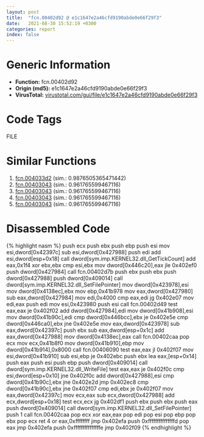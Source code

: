 ```yaml
---
layout: post
title:  "fcn.00402d92 @ e1c1647e2a46cfd9190abde0e66f29f3"
date:   2021-08-30 15:52:19 +0300
categories: report
index: false
---
```


# Generic Information
- **Function:** fcn.00402d92
- **Origin (md5):** e1c1647e2a46cfd9190abde0e66f29f3
- **VirusTotal:** [virustotal.com/gui/file/e1c1647e2a46cfd9190abde0e66f29f3][virustotal_ref]

# Code Tags
<span class="tag" id="FILE">FILE</span>


# Similar Functions

1. [fcn.004033d2][similar_1_ref] (sim.: 0.9876505365471442)
2. [fcn.00403043][similar_2_ref] (sim.: 0.961765599467116)
3. [fcn.00403043][similar_3_ref] (sim.: 0.961765599467116)
4. [fcn.00403043][similar_4_ref] (sim.: 0.961765599467116)
5. [fcn.00403043][similar_5_ref] (sim.: 0.961765599467116)


# Disassembled Code

{% highlight nasm %}
push ecx
push ebx
push ebp
push esi
mov esi,dword[0x42397c]
sub esi,dword[0x427988]
push edi
add esi,dword[esp+0x18]
call dword[sym.imp.KERNEL32.dll_GetTickCount]
add eax,0x1f4
xor ebx,ebx
cmp esi,ebx
mov dword[0x446c20],eax
jle 0x402ef0
push dword[0x427984]
call fcn.00402d7b
push ebx
push ebx
push dword[0x427988]
push dword[0x409014]
call dword[sym.imp.KERNEL32.dll_SetFilePointer]
mov dword[0x423978],esi
mov dword[0x4138ec],ebx
mov ebp,0x41b978
mov eax,dword[0x427980]
sub eax,dword[0x427984]
mov edi,0x4000
cmp eax,edi
jg 0x402e07
mov edi,eax
push edi
mov esi,0x423980
push esi
call fcn.00402d49
test eax,eax
je 0x402f02
add dword[0x427984],edi
mov dword[0x41b908],esi
mov dword[0x41b90c],edi
cmp dword[0x446bcc],ebx
je 0x402e5e
cmp dword[0x446ca0],ebx
jne 0x402e5e
mov eax,dword[0x423978]
sub eax,dword[0x42397c]
push ebx
sub eax,dword[esp+0x1c]
add eax,dword[0x427988]
mov dword[0x4138ec],eax
call fcn.00402caa
pop ecx
mov ecx,0x41b8f0
mov dword[0x41b910],ebp
mov dword[0x41b914],0x8000
call fcn.00406090
test eax,eax
jl 0x402f07
mov esi,dword[0x41b910]
sub esi,ebp
je 0x402ebc
push ebx
lea eax,[esp+0x14]
push eax
push esi
push ebp
push dword[0x409014]
call dword[sym.imp.KERNEL32.dll_WriteFile]
test eax,eax
je 0x402f0c
cmp esi,dword[esp+0x10]
jne 0x402f0c
add dword[0x427988],esi
cmp dword[0x41b90c],ebx
jne 0x402e2d
jmp 0x402ec8
cmp dword[0x41b90c],ebx
jne 0x402f07
cmp edi,ebx
je 0x402f07
mov eax,dword[0x42397c]
mov ecx,eax
sub ecx,dword[0x427988]
add ecx,dword[esp+0x18]
test ecx,ecx
jg 0x402df1
push ebx
push ebx
push eax
push dword[0x409014]
call dword[sym.imp.KERNEL32.dll_SetFilePointer]
push 1
call fcn.00402caa
pop ecx
xor eax,eax
pop edi
pop esi
pop ebp
pop ebx
pop ecx
ret 4
or eax,0xffffffff
jmp 0x402efa
push 0xfffffffffffffffd
pop eax
jmp 0x402efa
push 0xfffffffffffffffe
jmp 0x402f09
{% endhighlight %}


[similar_1_ref]: /report/fcn.004033d2@d6ea03fac5cc8539ee4d47aca4467735
[similar_2_ref]: /report/fcn.00403043@3a780067b4fcdbc523bd6f0e3b89f181
[similar_3_ref]: /report/fcn.00403043@06689e718004fe3ee3bfc132b456240e
[similar_4_ref]: /report/fcn.00403043@cce7ba37a5ac487b09e8c8d292223615
[similar_5_ref]: /report/fcn.00403043@983fe9598b69120a048e4bbfe8d8764c
[virustotal_ref]: https://www.virustotal.com/gui/file/e1c1647e2a46cfd9190abde0e66f29f3